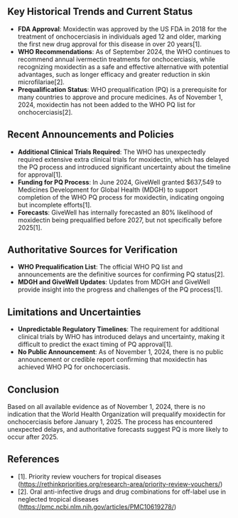 ## Key Historical Trends and Current Status

- **FDA Approval**: Moxidectin was approved by the US FDA in 2018 for the treatment of onchocerciasis in individuals aged 12 and older, marking the first new drug approval for this disease in over 20 years[1].
- **WHO Recommendations**: As of September 2024, the WHO continues to recommend annual ivermectin treatments for onchocerciasis, while recognizing moxidectin as a safe and effective alternative with potential advantages, such as longer efficacy and greater reduction in skin microfilariae[2].
- **Prequalification Status**: WHO prequalification (PQ) is a prerequisite for many countries to approve and procure medicines. As of November 1, 2024, moxidectin has not been added to the WHO PQ list for onchocerciasis[2].

## Recent Announcements and Policies

- **Additional Clinical Trials Required**: The WHO has unexpectedly required extensive extra clinical trials for moxidectin, which has delayed the PQ process and introduced significant uncertainty about the timeline for approval[1].
- **Funding for PQ Process**: In June 2024, GiveWell granted $637,549 to Medicines Development for Global Health (MDGH) to support completion of the WHO PQ process for moxidectin, indicating ongoing but incomplete efforts[1].
- **Forecasts**: GiveWell has internally forecasted an 80% likelihood of moxidectin being prequalified before 2027, but not specifically before 2025[1].

## Authoritative Sources for Verification

- **WHO Prequalification List**: The official WHO PQ list and announcements are the definitive sources for confirming PQ status[2].
- **MDGH and GiveWell Updates**: Updates from MDGH and GiveWell provide insight into the progress and challenges of the PQ process[1].

## Limitations and Uncertainties

- **Unpredictable Regulatory Timelines**: The requirement for additional clinical trials by WHO has introduced delays and uncertainty, making it difficult to predict the exact timing of PQ approval[1].
- **No Public Announcement**: As of November 1, 2024, there is no public announcement or credible report confirming that moxidectin has achieved WHO PQ for onchocerciasis.

## Conclusion

Based on all available evidence as of November 1, 2024, there is no indication that the World Health Organization will prequalify moxidectin for onchocerciasis before January 1, 2025. The process has encountered unexpected delays, and authoritative forecasts suggest PQ is more likely to occur after 2025.

## References

- [1]. Priority review vouchers for tropical diseases (https://rethinkpriorities.org/research-area/priority-review-vouchers/)
- [2]. Oral anti-infective drugs and drug combinations for off-label use in neglected tropical diseases (https://pmc.ncbi.nlm.nih.gov/articles/PMC10619278/)